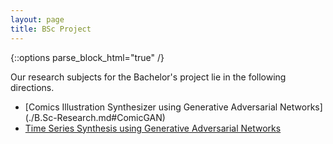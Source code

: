 ```yaml
---
layout: page
title: BSc Project
---
```


{::options parse_block_html="true" /}
<a name="top"></a>

Our research subjects for the Bachelor's project lie in the following directions. 

- [Comics Illustration Synthesizer using Generative Adversarial Networks] (./B.Sc-Research.md#ComicGAN)
- [Time Series Synthesis using Generative Adversarial Networks](./B.Sc-Research.md#TimeSeries)
